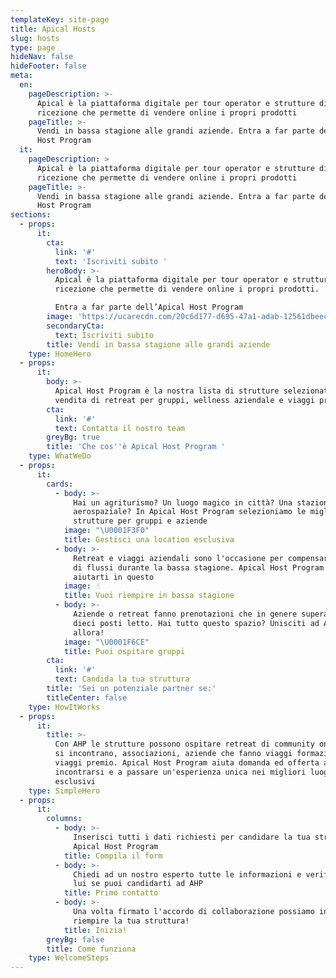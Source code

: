 ```yaml
---
templateKey: site-page
title: Apical Hosts
slug: hosts
type: page
hideNav: false
hideFooter: false
meta:
  en:
    pageDescription: >-
      Apical è la piattaforma digitale per tour operator e strutture di
      ricezione che permette di vendere online i propri prodotti 
    pageTitle: >-
      Vendi in bassa stagione alle grandi aziende. Entra a far parte dell’Apical
      Host Program
  it:
    pageDescription: >
      Apical è la piattaforma digitale per tour operator e strutture di
      ricezione che permette di vendere online i propri prodotti 
    pageTitle: >-
      Vendi in bassa stagione alle grandi aziende. Entra a far parte dell’Apical
      Host Program
sections:
  - props:
      it:
        cta:
          link: '#'
          text: 'Iscriviti subito '
        heroBody: >-
          Apical è la piattaforma digitale per tour operator e strutture di
          ricezione che permette di vendere online i propri prodotti. 

          Entra a far parte dell’Apical Host Program
        image: 'https://ucarecdn.com/20c6d177-d695-47a1-adab-12561dbeec82/'
        secondaryCta:
          text: Iscriviti subito
        title: Vendi in bassa stagione alle grandi aziende
    type: HomeHero
  - props:
      it:
        body: >-
          Apical Host Program è la nostra lista di strutture selezionate per la
          vendita di retreat per gruppi, wellness aziendale e viaggi premio.
        cta:
          link: '#'
          text: Contatta il nostro team
        greyBg: true
        title: 'Che cos''è Apical Host Program '
    type: WhatWeDo
  - props:
      it:
        cards:
          - body: >-
              Hai un agriturismo? Un luogo magico in città? Una stazione
              aerospaziale? In Apical Host Program selezioniamo le migliori
              strutture per gruppi e aziende
            image: "\U0001F3F0"
            title: Gestisci una location esclusiva
          - body: >-
              Retreat e viaggi aziendali sono l'occasione per compensare il calo
              di flussi durante la bassa stagione. Apical Host Program può
              aiutarti in questo
            image: ☝
            title: Vuoi riempire in bassa stagione
          - body: >-
              Aziende o retreat fanno prenotazioni che in genere superano i
              dieci posti letto. Hai tutto questo spazio? Unisciti ad AHP
              allora! 
            image: "\U0001F6CE"
            title: Puoi ospitare gruppi
        cta:
          link: '#'
          text: Candida la tua struttura
        title: 'Sei un potenziale partner se:'
        titleCenter: false
    type: HowItWorks
  - props:
      it:
        title: >-
          Con AHP le strutture possono ospitare retreat di community online che
          si incontrano, associazioni, aziende che fanno viaggi formazione o
          viaggi premio. Apical Host Program aiuta domanda ed offerta ad
          incontrarsi e a passare un'esperienza unica nei migliori luoghi
          esclusivi
    type: SimpleHero
  - props:
      it:
        columns:
          - body: >-
              Inserisci tutti i dati richiesti per candidare la tua struttura ad
              Apical Host Program
            title: Compila il form
          - body: >-
              Chiedi ad un nostro esperto tutte le informazioni e verifica con
              lui se puoi candidarti ad AHP
            title: Primo contatto
          - body: >-
              Una volta firmato l'accordo di collaborazione possiamo iniziare a
              riempire la tua struttura! 
            title: Inizia!
        greyBg: false
        title: Come funziona
    type: WelcomeSteps
---
```


